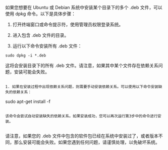 如果您想要在 Ubuntu 或 Debian 系统中安装某个目录下的多个 .deb 文件，可以使用 dpkg 命令。以下是具体步骤：

1. 打开终端窗口或命令提示符，使用管理员权限登录系统。

1. 进入包含 .deb 文件的目录。

1. 运行以下命令安装所有 .deb 文件：

```
sudo dpkg -i *.deb
```

这将会安装目录下的所有 .deb 文件。请注意，如果其中某个文件存在依赖关系问题，安装可能会失败。


```

1. 如果在安装过程中出现依赖关系问题，则需要手动安装依赖关系。可以使用以下命令安装缺失的依赖关系：

```
sudo apt-get install -f
```

该命令会尝试自动安装缺失的依赖关系。如果安装成功，您可以再次运行第3步中的命令进行安装。


```

请注意，如果您的 .deb 文件中包含的软件包已经在系统中安装过了，或者版本不同，那么安装可能会失败。如果您遇到任何问题，请谨慎处理，以免破坏系统。